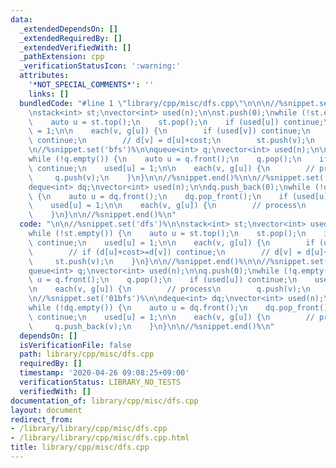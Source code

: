 ```yaml
---
data:
  _extendedDependsOn: []
  _extendedRequiredBy: []
  _extendedVerifiedWith: []
  _pathExtension: cpp
  _verificationStatusIcon: ':warning:'
  attributes:
    '*NOT_SPECIAL_COMMENTS*': ''
    links: []
  bundledCode: "#line 1 \"library/cpp/misc/dfs.cpp\"\n\n\n//%snippet.set('dfs')%\n\
    \nstack<int> st;\nvector<int> used(n);\n\nst.push(0);\nwhile (!st.empty()) {\n\
    \    auto u = st.top();\n    st.pop();\n    if (used[u]) continue;\n    used[u]\
    \ = 1;\n\n    each(v, g[u]) {\n        if (used[v]) continue;\n        // if (d[u]+cost>=d[v])\
    \ continue;\n        // d[v] = d[u]+cost;\n        st.push(v);\n    }\n}\n\n//%snippet.end()%\n\
    \n//%snippet.set('bfs')%\n\nqueue<int> q;\nvector<int> used(n);\n\nq.push(0);\n\
    while (!q.empty()) {\n    auto u = q.front();\n    q.pop();\n    if (used[u])\
    \ continue;\n    used[u] = 1;\n\n    each(v, g[u]) {\n        // process\n   \
    \     q.push(v);\n    }\n}\n\n//%snippet.end()%\n\n//%snippet.set('01bfs')%\n\n\
    deque<int> dq;\nvector<int> used(n);\n\ndq.push_back(0);\nwhile (!dq.empty())\
    \ {\n    auto u = dq.front();\n    dq.pop_front();\n    if (used[u]) continue;\n\
    \    used[u] = 1;\n\n    each(v, g[u]) {\n        // process\n        q.push_back(v);\n\
    \    }\n}\n\n//%snippet.end()%\n"
  code: "\n\n//%snippet.set('dfs')%\n\nstack<int> st;\nvector<int> used(n);\n\nst.push(0);\n\
    while (!st.empty()) {\n    auto u = st.top();\n    st.pop();\n    if (used[u])\
    \ continue;\n    used[u] = 1;\n\n    each(v, g[u]) {\n        if (used[v]) continue;\n\
    \        // if (d[u]+cost>=d[v]) continue;\n        // d[v] = d[u]+cost;\n   \
    \     st.push(v);\n    }\n}\n\n//%snippet.end()%\n\n//%snippet.set('bfs')%\n\n\
    queue<int> q;\nvector<int> used(n);\n\nq.push(0);\nwhile (!q.empty()) {\n    auto\
    \ u = q.front();\n    q.pop();\n    if (used[u]) continue;\n    used[u] = 1;\n\
    \n    each(v, g[u]) {\n        // process\n        q.push(v);\n    }\n}\n\n//%snippet.end()%\n\
    \n//%snippet.set('01bfs')%\n\ndeque<int> dq;\nvector<int> used(n);\n\ndq.push_back(0);\n\
    while (!dq.empty()) {\n    auto u = dq.front();\n    dq.pop_front();\n    if (used[u])\
    \ continue;\n    used[u] = 1;\n\n    each(v, g[u]) {\n        // process\n   \
    \     q.push_back(v);\n    }\n}\n\n//%snippet.end()%\n"
  dependsOn: []
  isVerificationFile: false
  path: library/cpp/misc/dfs.cpp
  requiredBy: []
  timestamp: '2020-04-26 09:08:25+09:00'
  verificationStatus: LIBRARY_NO_TESTS
  verifiedWith: []
documentation_of: library/cpp/misc/dfs.cpp
layout: document
redirect_from:
- /library/library/cpp/misc/dfs.cpp
- /library/library/cpp/misc/dfs.cpp.html
title: library/cpp/misc/dfs.cpp
---
```

